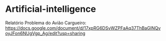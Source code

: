 # Artificial-intelligence

Relatório Problema do Avião Cargueiro: https://docs.google.com/document/d/17xpRG6DSvWZPFaAq37ThBaGINQvoyJFon6NUgVgp_Ag/edit?usp=sharing
